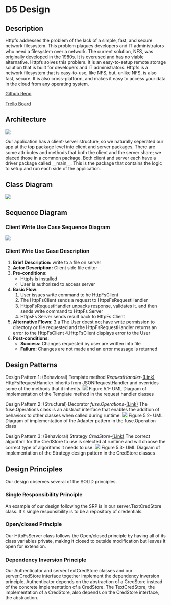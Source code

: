 # D5 Design

## Description
Httpfs addresses the problem of the lack of a simple, fast, and secure network filesystem. This problem plagues developers and IT administrators who need a filesystem over a network. The current solution, NFS, was originally developed in the 1980s. It is overused and has no viable alternative. Httpfs solves this problem. It is an easy-to-setup remote storage solution that is built for developers and IT administrators. Httpfs is a network filesystem that is easy-to-use, like NFS, but, unlike NFS, is also fast, secure. It is also cross-platform, and makes it easy to access your data in the cloud from any operating system.

[Github Repo](https://github.com/httpfs/httpfs)

[Trello Board](https://trello.com/b/cY9hPQYZ/httpfs)


## Architecture
![](https://i.imgur.com/eGTaxEE.png)

Our application has a client-server structure, so we naturally seperated our app at the top package level into client and server packages. There are some attributes and methods that both the client and the server share; we placed those in a common package. Both client and server each have a driver package called \_\_main__. This is the package that contains the logic to setup and run each side of the application.


## Class Diagram
![](https://i.imgur.com/5XRL6oW.png)



## Sequence Diagram

### Client Write Use Case Sequence Diagram

![](https://i.imgur.com/bgI030m.png)

### Client Wrie Use Case Description

1. **Brief Description:** write to a file on server
2. **Actor Description:** Client side file editor
3. **Pre-conditions**:
    - Httpfs is installed
    - User is authorized to access server
4. **Basic Flow**:
    1. User issues write command to he HttpFsClient
    2. The HttpFsClient sends a request to HttpsFsRequestHandler
    3. HttpsFsRequestHandler unpacks response, validates it. and then sends write command to HttpFs Server
    4. HttpsFs Server sends result back to HttpFs Client
5. **Alternative Flows**:
    3.a The User doest not have write permission to directory or file requested and the HttpFsRequestHandler returns an error to the HttpFsClient
    4.HttpFsClient displays error to the User
7. **Post-conditions**:
    - **Success:** Changes requested by user are written into file
    - **Failure:** Changes are not made and an error message is returned



## Design Patterns
Design Pattern 1: (Behavioral) Template method *RequestHandler-*[(Link)](https://github.com/httpfs/httpfs/tree/master/httpfs/server) HttpFsRequestHandler inherits from JSONRequestHandler and overrides some of the methods that it inherits.
![](https://i.imgur.com/TRnubAo.png)
Figure 5.1- UML Diagram of implementation of the Template method in the request handler classes



Design Pattern 2: (Structural) Decorator *fuse.Operations-*[(Link)](https://github.com/httpfs/httpfs/blob/master/httpfs/client/_FuseLogger.py) The fuse.Operations class is an abstract interface that enables the addition of behaviors to other classes when called during runtime.
![](https://i.imgur.com/eWmqFLv.png)
Figure 5.2- UML Diagram of implementation of the Adapter pattern in the fuse.Operation class



Design Pattern 3: (Behavioral) Strategy *CredStore-*[(Link)](https://github.com/httpfs/httpfs) The correct algorithm for the CredStore to use is selected at runtime and will choose the correct type of algorithms it needs to use.
![](https://i.imgur.com/4RY7E5I.png)
Figure 5.3-  UML Diagram of implementation of the Strategy design pattern in the CredStore classes


## Design Principles
Our design observes several of the SOLID principles.

### Single Responsibility Principle
An example of our design following the SRP is in our server.TextCredStore class. It's single responsibility is to be a repository of credentials.

### Open/closed Principle
Our HttpFsServer class follows the Open/closed principle by having all of its class variables private, making it closed to outside modification but leaves it open for extension.

### Dependency Inversion Principle
Our Authenticator and server.TextCredStore classes and our server.CredStore interface together implement the dependency inversion principle. Authenticator depends on the abstraction of a CredStore instead of the concrete implementation of a CredStore. The TextCredStore, the implementation of a CredStore, also depends on the CredStore interface, the abstraction.